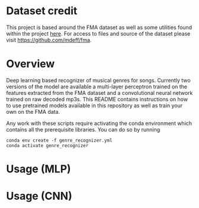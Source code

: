# Dataset credit
This project is based around the FMA dataset as well as some utilities found within the project [here](https://github.com/mdeff/fma). For access to files and source of the dataset please visit https://github.com/mdeff/fma.

# Overview

Deep learning based recognizer of musical genres for songs. Currently two versions of the model are available a multi-layer perceptron trained on the features extracted from the FMA dataset and a convolutional neural network trained on raw decoded mp3s. This README contains instructions on how to use pretrained models available in this repository as well as train your own on the FMA data.

Any work with these scripts require activating the conda environment which contains all the prerequisite libraries. You can do so by running 
```
conda env create -f genre_recognizer.yml
conda activate genre_recognizer
 ```

# Usage (MLP)



# Usage (CNN)
